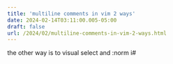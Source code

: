 ```yaml
---
title: 'multiline comments in vim 2 ways'
date: 2024-02-14T03:11:00.005-05:00
draft: false
url: /2024/02/multiline-comments-in-vim-2-ways.html
---
```


  

the other way is to visual select and :norm i#